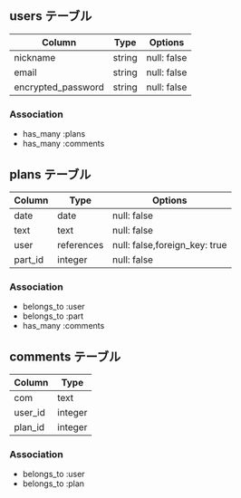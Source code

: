 ## users テーブル

| Column           | Type   | Options     |
| ---------------- | ------ | ----------- |
| nickname         | string | null: false |
| email            | string | null: false |
|encrypted_password| string | null: false |

### Association

- has_many :plans
- has_many :comments

## plans テーブル

| Column   | Type      | Options     |
| -------- | --------- | ----------- |
| date     | date      | null: false |
| text     |  text     | null: false | 
| user     |references | null: false,foreign_key: true |
| part_id  | integer   | null: false |
### Association

- belongs_to :user
- belongs_to :part
- has_many   :comments

## comments テーブル
 
| Column   | Type      | 
| -------- | --------- |
| com      | text      | 
| user_id  | integer   |
| plan_id  | integer   |

### Association
- belongs_to :user
- belongs_to :plan

